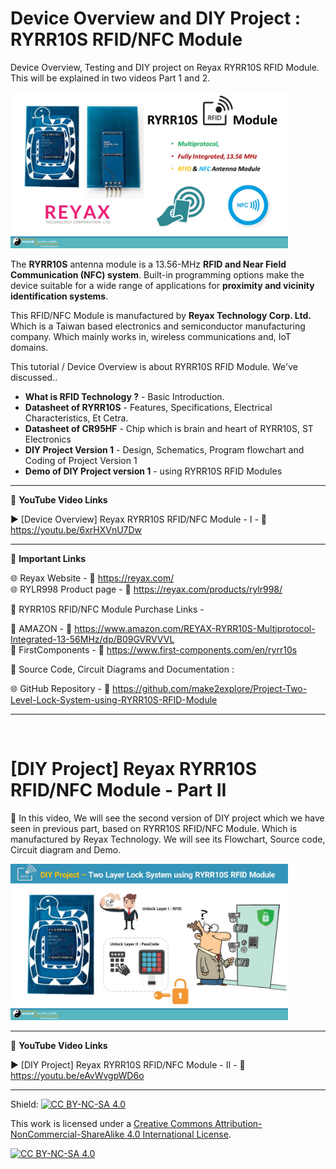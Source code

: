# Device Overview and DIY Project : RYRR10S RFID/NFC Module
Device Overview, Testing and DIY project on Reyax RYRR10S RFID Module. This will be explained in two videos Part 1 and 2.


<img src="/Images/RYRR10S-product-overview-make2explore.jpg" height="250" >
  

The **RYRR10S** antenna module is a 13.56-MHz **RFID and Near Field Communication (NFC) system**. Built-in programming options make the device suitable for a wide range of applications for **proximity and vicinity identification systems**.    

This RFID/NFC Module is manufactured by **Reyax Technology Corp. Ltd.** Which is a Taiwan based electronics and semiconductor manufacturing company. Which mainly works in, wireless communications  and, IoT domains.  


This tutorial / Device Overview is about RYRR10S RFID Module. We've discussed..  
- **What is RFID Technology ?** - Basic Introduction. 
- **Datasheet of RYRR10S** - Features, Specifications, Electrical Characteristics, Et Cetra.  
- **Datasheet of CR95HF** - Chip which is brain and heart of RYRR10S, ST Electronics
- **DIY Project Version 1** - Design, Schematics, Program flowchart and Coding of Project Version 1
- **Demo of DIY Project version 1**  - using RYRR10S RFID Modules


------------------------------------------------------------------------------------------------------

📕 **YouTube Video Links**  

▶️ [Device Overview] Reyax RYRR10S RFID/NFC Module - I - 🔗 https://youtu.be/6xrHXVnU7Dw  

-------------------------------------------------------------------------------------------------------
📒 **Important Links**  
 
🌐 Reyax Website - 🔗 https://reyax.com/  
🌐 RYLR998 Product page - 🔗 https://reyax.com/products/rylr998/  

🔴 RYRR10S RFID/NFC Module Purchase Links -  

🛒 AMAZON -  🔗 https://www.amazon.com/REYAX-RYRR10S-Multiprotocol-Integrated-13-56MHz/dp/B09GVRVVVL  
🛒 FirstComponents -  🔗 https://www.first-components.com/en/ryrr10s  


📜 Source Code, Circuit Diagrams and Documentation : 

🌐 GitHub Repository - 🔗 https://github.com/make2explore/Project-Two-Level-Lock-System-using-RYRR10S-RFID-Module

------------------------------------------------------------------------------------------  

<br />

# [DIY Project] Reyax RYRR10S RFID/NFC Module - Part II 

🚩  In this video, We will see the second version of DIY project which we have seen in previous part, based on RYRR10S RFID/NFC Module. Which is manufactured by Reyax Technology. We will see its Flowchart, Source code, Circuit diagram and Demo.    
 
 <img src="/Images/RYRR10S-DIY-Project-make2explore.jpg" height="250" >

 ------------------------------------------------------------------------------------------------------

📕 **YouTube Video Links**  

▶️ [DIY Project] Reyax RYRR10S RFID/NFC Module - II - 🔗 https://youtu.be/eAvWvgpWD6o   

------------------------------------------------------------------------------------------  

Shield: [![CC BY-NC-SA 4.0][cc-by-nc-sa-shield]][cc-by-nc-sa]

This work is licensed under a
[Creative Commons Attribution-NonCommercial-ShareAlike 4.0 International License][cc-by-nc-sa].

[![CC BY-NC-SA 4.0][cc-by-nc-sa-image]][cc-by-nc-sa]

[cc-by-nc-sa]: http://creativecommons.org/licenses/by-nc-sa/4.0/
[cc-by-nc-sa-image]: https://licensebuttons.net/l/by-nc-sa/4.0/88x31.png
[cc-by-nc-sa-shield]: https://img.shields.io/badge/License-CC%20BY--NC--SA%204.0-lightgrey.svg